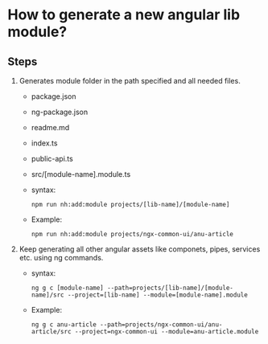 # How to generate a new angular lib module?

## Steps

1. Generates module folder in the path specified and all needed files.

   - package.json
   - ng-package.json
   - readme.md
   - index.ts
   - public-api.ts
   - src/[module-name].module.ts
   - syntax:

     `npm run nh:add:module projects/[lib-name]/[module-name]`

   - Example:

     `npm run nh:add:module projects/ngx-common-ui/anu-article`

2. Keep generating all other angular assets like componets, pipes, services etc. using ng commands.

   - syntax:

     `ng g c [module-name] --path=projects/[lib-name]/[module-name]/src --project=[lib-name] --module=[module-name].module`

   - Example:

     `ng g c anu-article --path=projects/ngx-common-ui/anu-article/src --project=ngx-common-ui --module=anu-article.module`
